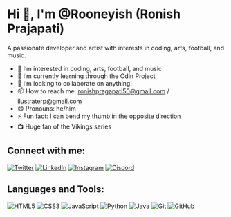 # Hi 👋, I'm @Rooneyish (Ronish Prajapati)

A passionate developer and artist with interests in coding, arts, football, and music.

- 👀 I’m interested in coding, arts, football, and music
- 🌱 I’m currently learning through the Odin Project
- 💞️ I’m looking to collaborate on anything!
- 📫 How to reach me: ronishpragapati50@gmail.com / ilustraterp@gmail.com
- 😄 Pronouns: he/him
- ⚡ Fun fact: I can bend my thumb in the opposite direction
- 📺 Huge fan of the Vikings series

## Connect with me:
[![Twitter](https://img.shields.io/badge/Twitter-1DA1F2?style=for-the-badge&logo=twitter&logoColor=whit)](https://x.com/ronneyish)
[![LinkedIn](https://img.shields.io/badge/LinkedIn-0077B5?style=for-the-badge&logo=linkedin&logoColor=white)](https://www.linkedin.com/in/ronish-prajapati-2997a8287/)
[![Instagram](https://img.shields.io/badge/Instagram-E4405F?style=for-the-badge&logo=instagram&logoColor=white)](https://www.instagram.com/rooney.ish/)
[![Discord](https://img.shields.io/badge/Discord-7289DA?style=for-the-badge&logo=discord&logoColor=white)](https://discordapp.com/users/760105305383370805)

## Languages and Tools:
![HTML5](https://img.shields.io/badge/-HTML5-E34F26?style=for-the-badge&logo=html5&logoColor=white)
![CSS3](https://img.shields.io/badge/-CSS3-1572B6?style=for-the-badge&logo=css3)
![JavaScript](https://img.shields.io/badge/-JavaScript-F7DF1E?style=for-the-badge&logo=javascript&logoColor=black)
![Python](https://img.shields.io/badge/-Python-3776AB?style=for-the-badge&logo=python&logoColor=white)
![Java](https://img.shields.io/badge/-Java-007396?style=for-the-badge&logo=java&logoColor=white)
![Git](https://img.shields.io/badge/-Git-F05032?style=for-the-badge&logo=git&logoColor=white)
![GitHub](https://img.shields.io/badge/-GitHub-181717?style=for-the-badge&logo=github)
